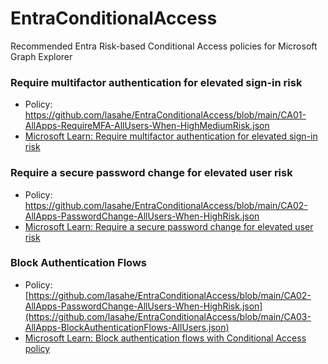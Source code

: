 # EntraConditionalAccess

Recommended Entra Risk-based Conditional Access policies for Microsoft Graph Explorer

### Require multifactor authentication for elevated sign-in risk
- Policy: https://github.com/lasahe/EntraConditionalAccess/blob/main/CA01-AllApps-RequireMFA-AllUsers-When-HighMediumRisk.json
- [Microsoft Learn: Require multifactor authentication for elevated sign-in risk](https://learn.microsoft.com/en-us/entra/identity/conditional-access/policy-risk-based-sign-in)

### Require a secure password change for elevated user risk
- Policy: https://github.com/lasahe/EntraConditionalAccess/blob/main/CA02-AllApps-PasswordChange-AllUsers-When-HighRisk.json
- [Microsoft Learn: Require a secure password change for elevated user risk](https://learn.microsoft.com/en-us/entra/identity/conditional-access/policy-risk-based-user)

### Block Authentication Flows
- Policy: [https://github.com/lasahe/EntraConditionalAccess/blob/main/CA02-AllApps-PasswordChange-AllUsers-When-HighRisk.json](https://github.com/lasahe/EntraConditionalAccess/blob/main/CA03-AllApps-BlockAuthenticationFlows-AllUsers.json)
- [Microsoft Learn: Block authentication flows with Conditional Access policy](https://learn.microsoft.com/en-us/entra/identity/conditional-access/policy-block-authentication-flows)
